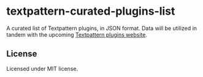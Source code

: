 # textpattern-curated-plugins-list

A curated list of Textpattern plugins, in JSON format. Data will be utilized in tandem with the upcoming [Textpattern plugins website](https://github.com/textpattern/textpattern-plugins-website).

## License

Licensed under MIT license.
